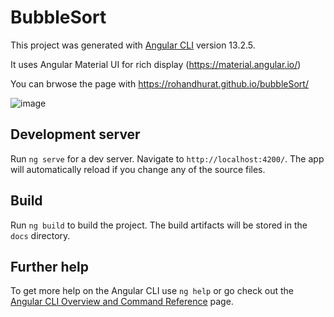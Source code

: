 # BubbleSort

This project was generated with [Angular CLI](https://github.com/angular/angular-cli) version 13.2.5.

It uses Angular Material UI for rich display (https://material.angular.io/)

You can brwose the page with https://rohandhurat.github.io/bubbleSort/

![image](https://user-images.githubusercontent.com/42724424/157396925-28986713-3477-4abc-bf3b-2bf60618166e.png)


## Development server

Run `ng serve` for a dev server. Navigate to `http://localhost:4200/`. The app will automatically reload if you change any of the source files.

## Build

Run `ng build` to build the project. The build artifacts will be stored in the `docs` directory.

## Further help

To get more help on the Angular CLI use `ng help` or go check out the [Angular CLI Overview and Command Reference](https://angular.io/cli) page.
